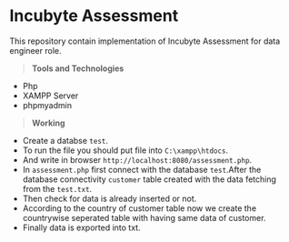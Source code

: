 # Incubyte Assessment
This repository contain implementation of Incubyte Assessment for data engineer role.

>**Tools and Technologies**
 - Php
 - XAMPP Server
 - phpmyadmin

 >**Working**
 - Create a databse ```test```.
 - To run the file you should put file into  ```C:\xampp\htdocs```.
 - And write in browser ```http://localhost:8080/assessment.php```.
 - In ```assessment.php``` first connect with the database ```test```.After the database connectivity ```customer``` table created with the data fetching from the  ```test.txt```.
 - Then check for data is already inserted or not.
 - According to the country of customer table now we create the countrywise seperated table with having same data of customer.
 - Finally data is exported into txt.

